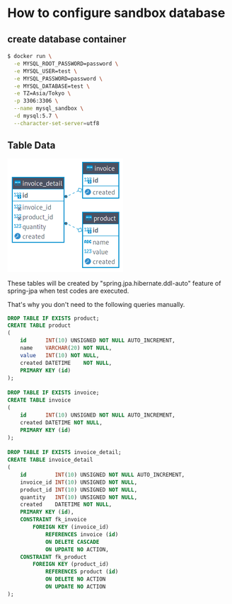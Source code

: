 # How to configure sandbox database

## create database container

```bash
$ docker run \
  -e MYSQL_ROOT_PASSWORD=password \
  -e MYSQL_USER=test \
  -e MYSQL_PASSWORD=password \
  -e MYSQL_DATABASE=test \
  -e TZ=Asia/Tokyo \
  -p 3306:3306 \
  --name mysql_sandbox \
  -d mysql:5.7 \
  --character-set-server=utf8
```

## Table Data

![ER.png](ER.png)

These tables will be created by "spring.jpa.hibernate.ddl-auto" feature of spring-jpa when test codes are executed.

That's why you don't need to the following queries manually.

```sql
DROP TABLE IF EXISTS product;
CREATE TABLE product
(
    id      INT(10) UNSIGNED NOT NULL AUTO_INCREMENT,
    name    VARCHAR(20) NOT NULL,
    value   INT(10) NOT NULL,
    created DATETIME    NOT NULL,
    PRIMARY KEY (id)
);

DROP TABLE IF EXISTS invoice;
CREATE TABLE invoice
(
    id      INT(10) UNSIGNED NOT NULL AUTO_INCREMENT,
    created DATETIME NOT NULL,
    PRIMARY KEY (id)
);

DROP TABLE IF EXISTS invoice_detail;
CREATE TABLE invoice_detail
(
    id         INT(10) UNSIGNED NOT NULL AUTO_INCREMENT,
    invoice_id INT(10) UNSIGNED NOT NULL,
    product_id INT(10) UNSIGNED NOT NULL,
    quantity   INT(10) UNSIGNED NOT NULL,
    created    DATETIME NOT NULL,
    PRIMARY KEY (id),
    CONSTRAINT fk_invoice
        FOREIGN KEY (invoice_id)
            REFERENCES invoice (id)
            ON DELETE CASCADE
            ON UPDATE NO ACTION,
    CONSTRAINT fk_product
        FOREIGN KEY (product_id)
            REFERENCES product (id)
            ON DELETE NO ACTION
            ON UPDATE NO ACTION
);
```